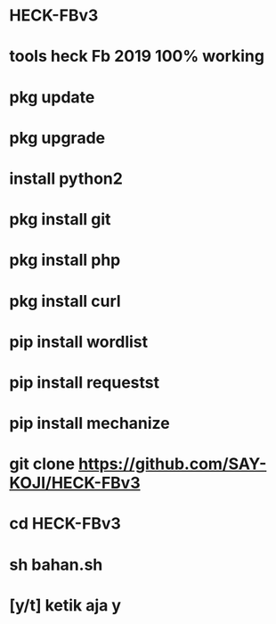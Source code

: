 # HECK-FBv3

# tools heck Fb 2019 100% working

# pkg update

# pkg upgrade

# install python2

# pkg install git

# pkg install php

# pkg install curl 

# pip install wordlist

# pip install requestst

# pip install mechanize

# git clone https://github.com/SAY-KOJI/HECK-FBv3

# cd HECK-FBv3

# sh bahan.sh

# [y/t] ketik aja y 
